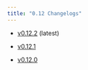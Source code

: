 ```yaml
---
title: "0.12 Changelogs"
---
```



* [v0.12.2](changelogs/v0.12.2.md) (latest)

* [v0.12.1](changelogs/v0.12.1.md) 

* [v0.12.0](changelogs/v0.12.0.md) 

